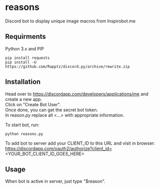 # reasons
Discord bot to display unique image macros from Inspirobot.me <br />

## Requirments
Python 3.x and PIP
```
pip install requests
pip install -U https://github.com/Rapptz/discord.py/archive/rewrite.zip
```

## Installation
Head over to https://discordapp.com/developers/applications/me and create a new app. <br />
Click on "Create Bot User". <br />
Once done, you can get the secret bot token. <br />
In reason.py replace all <...> with appropriate information. <br />

To start bot, run:
```
python reasons.py
```
To add bot to server add your CLIENT_ID to this URL and visit in browser:  <br />
https://discordapp.com/oauth2/authorize?client_id=<YOUR_BOT_CLIENT_ID_GOES_HERE> <br />

## Usage
When bot is active in server, just type "$reason".
